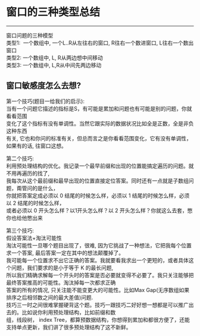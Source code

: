 # 窗口的三种类型总结

---

窗口问题的三种模型  
类型1:  一个数组中, 一个L..R从左往右的窗口, R往右一个数进窗口, L往右一个数出窗口    
类型2: 一个数组中, L, R从两边想中间移动   
类型3: 一个数组中, L,R从中间先两边移动  


## 窗口敏感度怎么去想?

第一个技巧(题目一给我们的启示):  
当有一个问题它描述的指标是S，有可能是累加和问题也有可能是别的问题，你就看看范围  
变化了这个指标有没有单调性。当然它跟实际的数据状况比如全是正数，全是非负这种东西  
有关, 它也和你问的标准有关，但总而言之是你看看范围变化，它有没有单调性，如果有的话, 往窗口这想。


第二个技巧:  
利用预处理结构的优化。我记录一个最早前缀和出现的位置能搞定遍历的问题。就不用再遍历的找了,  
我每次从这个最前缀和最早出现的位置直接定位答案。同时还有一点就是子数组问题，甭管问的是什么，  
你就把答案定成必须以 0 结尾的时候怎么样，必须以 1 结尾的时候怎么样，必须以 2 结尾的时候怎么样，  
或者必须以 0 开头怎么样？以1开头怎么样？以 2 开头怎么样？你就这么去套，憋你也给他憋出来

第三个技巧:  
假设答案法+淘汰可能性  
淘汰可能性一旦哪个题目出现了，很难, 因为它挑战了一种想法，它把我每个位置求一个答案, 最后答案一定在其中的想法颠覆掉了。  
我可能每一个位置求不出它正确的答案。我就要看我求出一个更短的，或者具体这个问题，我们要求的是小于等于 K 的最长问题,  
所以我们精确求解每一个开头时的答案是否必要就变得不必要了。我只关注能够把最终答案推高的可能性。淘汰掉每一次都求正确  
答案的所有的情况, 只关注能不能变更大的可能性。比如Max Gap(无序数组如果排序之后相邻数之间的最大差值)问题.  
技巧三一时之间很难掌握硬背这个题。技巧一跟技巧二好好想一想都是可以推广出去的。比如说你利用预处理结构，比如前缀和数  
组，线段树， index Tree，都算预数据结构，你想得到累加和都很方便了，还能支持单点更新，我们讲了很多预处理结构了这不新鲜。